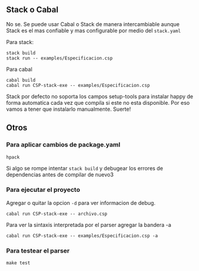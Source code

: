 ## Stack o Cabal
No se. Se puede usar Cabal o Stack de manera intercambiable aunque Stack es el
mas confiable y mas configurable por medio del `stack.yaml`

Para stack:
```
stack build
stack run -- examples/Especificacion.csp
```

Para cabal
```
cabal build
cabal run CSP-stack-exe -- examples/Especificacion.csp
```

Stack por defecto no soporta los campos setup-tools para instalar happy de forma
automatica cada vez que compila si este no esta disponible. Por eso vamos a
tener que instalarlo manualmente. Suerte!

## Otros
### Para aplicar cambios de package.yaml
```
hpack
```
Si algo se rompe intentar `stack build` y debugear los errores de dependencias
antes de compilar de nuevo3

### Para ejecutar el proyecto
Agregar o quitar la opcion `-d` para ver informacion de debug.
```
cabal run CSP-stack-exe -- archivo.csp
```

Para ver la sintaxis interpretada por el parser agregar la bandera -a
```
cabal run CSP-stack-exe -- examples/Especificacion.csp -a
```

### Para testear el parser
```
make test
```